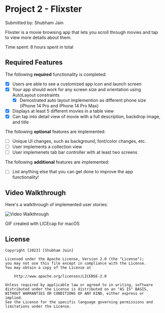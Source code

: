# Project 2 - Flixster

Submitted by: Shubham Jain

Flixster is a movie browsing app that lets you scroll through movies and tap to view more details about them.

Time spent: 8 hours spent in total

## Required Features

The following **required** functionality is completed:

- [x] Users are able to see a customized app icon and launch screen
- [x] Your app should work for any screen size and orientation using AutoLayout constraints
  - [x] Demostrated auto layout implemention as different phone size (iPhone 14 Pro and iPhone 14 Pro Max)
- [x] Displays at least 5 different movies in a table view
- [x] Can tap into detail view of movie with a full description, backdrop image, and title
 
The following **optional** features are implemented:

- [ ] Unique UI changes, such as background, font/color changes, etc.
- [ ] User implements a collection view
- [ ] User implemenets tab bar controller with at least two screens

The following **additional** features are implemented:

- [ ] List anything else that you can get done to improve the app functionality!

## Video Walkthrough

Here's a walkthrough of implemented user stories:

<img src='https://github.com/Sjain97/Flixster/blob/main/Flixster_submission.gif' width='' alt='Video Walkthrough' />



<!-- Replace this with whatever GIF tool you used! -->
GIF created with LICEcap for macOS


## License

    Copyright [2023] [Shubham Jain]

    Licensed under the Apache License, Version 2.0 (the "License");
    you may not use this file except in compliance with the License.
    You may obtain a copy of the License at

        http://www.apache.org/licenses/LICENSE-2.0

    Unless required by applicable law or agreed to in writing, software
    distributed under the License is distributed on an "AS IS" BASIS,
    WITHOUT WARRANTIES OR CONDITIONS OF ANY KIND, either express or implied.
    See the License for the specific language governing permissions and
    limitations under the License.
